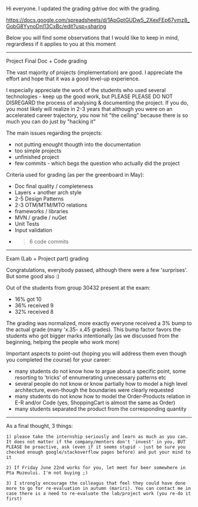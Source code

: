 Hi everyone. I updated the grading gdrive doc with the grading.

https://docs.google.com/spreadsheets/d/1ApGptGUDw5_2XexFEp67ymz8_GobG8YynoDnl13CxBc/edit?usp=sharing

Below you will find some observations that I would like to keep in mind, regrardless if it applies to you at this moment

---

Project Final Doc + Code grading

The vast majority of projects (implementation) are good. I appreciate the effort and hope that it was a good level-up experience.

I especially appreciate the work of the students who used several technologies - keep up the good work, but PLEASE PLEASE DO NOT DISREGARD the process of analysing & documenting the project. If you do, you most likely will realize in 2-3 years that although you were on an accelerated career trajectory, you now hit "the ceiling" because there is so much you can do just by "hacking it" 

The main issues regarding the projects:

- not putting enought thougth into the documentation
- too simple projects
- unfinished project 
- few commits - which begs the question who actually did the project

Criteria used for grading (as per the greenboard in May): 

- Doc final quality / completeness	
- Layers + another arch style	
- 2-5 Design Patterns	
- 2-3 OTM/MTM/MTO relations	
- frameworks / libraries	
- MVN / gradle / nuGet	
- Unit Tests	
- Input validation 	
- > 6 code commits
	

---

Exam (Lab + Project part) grading

Congratulations, everybody passed, although there were a few 'surprises'. But some good also :)

Out of the students from group 30432 present at the exam:

- 16% got 10
- 36% received 9
- 32% received 8

The grading was normalized, more exactly everyone received a 3% bump to the actual grade (many 'x.35- x.45 grades). This bump factor favors the students who got bigger marks intentionally (as we discussed from the beginning, helping the people who work more)

Important aspects to point-out (hoping you will address them even though you completed the course) for your career:

- many students do not know how to argue about a specific point, some resorting to 'tricks' of ennumerating unnecessary patterns etc
- several people do not know or know partially how to model a high level architecture, even-though the boundaries were clearly requested
- many students do not know how to model the Order-Products relation in E-R and/or Code (yes, ShoppingCart is almost the same as Order)
- many students separated the product from the corresponding quantity

---

As a final thought, 3 things:
	
	1) please take the internship seriously and learn as much as you can. It does not matter if the company/mentors don't 'invest' in you, BUT PLEASE be proactive, ask (even if it seems stupid - just be sure you checked enough google/stackoverflow pages before) and put your mind to it
	
	2) If Friday June 22nd works for you, let meet for beer somewhere in Pta Muzeului. I'm not buying ;)
	
	3) I strongly encourage the colleagus that feel they could have done more to go for re-evaluation in autumn (mariri). You can contact me in case there is a need to re-evaluate the lab/project work (you re-do it first)
